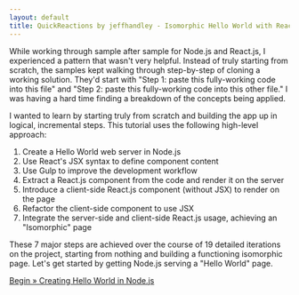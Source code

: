 ```yaml
---
layout: default
title: QuickReactions by jeffhandley - Isomorphic Hello World with React and Node
---
```


While working through sample after sample for Node.js and React.js, I experienced a pattern that wasn't very helpful. Instead of truly starting from scratch, the samples kept walking through step-by-step of cloning a working solution.  They'd start with "Step 1: paste this fully-working code into this file" and "Step 2: paste this fully-working code into this other file." I was having a hard time finding a breakdown of the concepts being applied.

I wanted to learn by starting truly from scratch and building the app up in logical, incremental steps. This tutorial uses the following high-level approach:

1. Create a Hello World web server in Node.js
1. Use React's JSX syntax to define component content
1. Use Gulp to improve the development workflow
1. Extract a React.js component from the code and render it on the server
1. Introduce a client-side React.js component (without JSX) to render on the page
1. Refactor the client-side component to use JSX
1. Integrate the server-side and client-side React.js usage, achieving an "Isomorphic" page

These 7 major steps are achieved over the course of 19 detailed iterations on the project, starting from nothing and building a functioning isomorphic page. Let's get started by getting Node.js serving a "Hello World" page.

[Begin » Creating Hello World in Node.js](1-helloworld.html)
